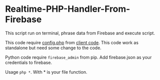 
# Realtime-PHP-Handler-From-Firebase
 This script run on terminal, phrase data from Firebase and execute script.

This code require [config.php](https://github.com/hzhoanglee/quanlytre-client/blob/main/config.php) from [client code](https://github.com/hzhoanglee/quanlytre-client). This code work as standalone but need some change to the code.

Python code require `firebase_admin` from pip. Add firebase.json as your credentials to firebase.

Usage `php *`. With * is your file function.
